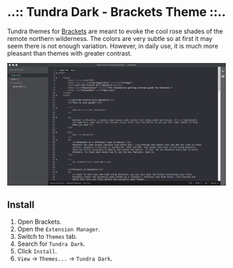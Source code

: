 # ..:: Tundra Dark - Brackets Theme ::..

Tundra themes for [Brackets](http://brackets.io/) are meant to evoke the cool rose shades of the remote northern wilderness.  The colors are very subtle so at first it may seem there is not enough variation.  However, in daily use, it is much more pleasant than themes with greater contrast.

![Tundra Dark Brackets Theme](screenshot.png)

## Install
1. Open Brackets.
2. Open the `Extension Manager`.
3. Switch to `Themes` tab.
4. Search for `Tundra Dark`.
5. Click `Install`.
6. `View` -> `Themes...` -> `Tundra Dark`.